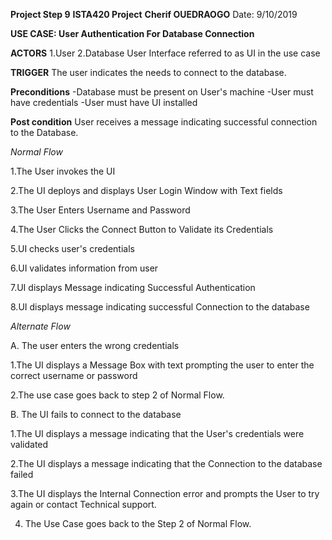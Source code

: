 **Project Step 9**
**ISTA420 Project**
**Cherif OUEDRAOGO**
Date: 9/10/2019

**USE CASE: 
 User Authentication For Database Connection** 
 
**ACTORS**
 1.User
 2.Database User Interface referred to as UI in the use case
 
**TRIGGER**
The user indicates the needs to connect to the database.

**Preconditions**
  -Database must be present on User's machine
  -User must have credentials
  -User must have UI installed 
  
**Post condition**
  User receives a message indicating successful connection to the Database.

*Normal Flow*

  1.The User invokes the UI

  2.The UI  deploys and displays  User Login Window with Text fields

  3.The User Enters Username and Password

  4.The User Clicks the Connect Button to Validate its Credentials 

  5.UI checks user's credentials

  6.UI validates information from user

  7.UI displays Message indicating Successful Authentication

  8.UI displays message indicating successful Connection to the database


*Alternate Flow*

A. The user enters the wrong credentials

   1.The UI displays a  Message Box with text prompting the user to enter the correct username or password

   2.The use case goes back to step 2 of Normal Flow.


B. The UI fails to connect to the database

   1.The UI displays a message indicating that the User's credentials were validated

   2.The UI displays a message indicating that the Connection to the database failed

   3.The UI displays the Internal Connection error and prompts the User to try again or contact Technical support.

   4. The Use Case goes back to the Step 2 of Normal Flow.
